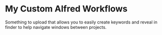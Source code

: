 # My Custom Alfred Workflows
Something to upload that allows you to easily create keywords and reveal in finder to help navigate windows between projects.
